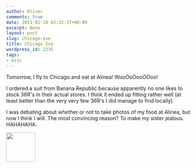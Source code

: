 ```yaml
---
author: Oliver
comments: true
date: 2011-02-10 02:32:37+00:00
excerpt: None
layout: post
slug: chicago-eve
title: Chicago Eve
wordpress_id: 2235
tags:
- misc
---
```


Tomorrow, I fly to Chicago and eat at Alinea!  WooOoOooOOoo!

I ordered a suit from Banana Republic because apparently no one likes to stock 36R's in their actual stores.  I think it ended up fitting rather well (at least better than the very very few 36R's I did manage to find locally).

I was debating about whether or not to take photos of my food at Alinea, but now I think I will.  The most convincing reason?  To make my sister jealous. HAHAHAHA.

<a href="http://www.owiber.com/wp-content/uploads/2011/02/Photo-on-2011-02-09-at-20.30.jpg"><img src="http://www.owiber.com/wp-content/uploads/2011/02/Photo-on-2011-02-09-at-20.30-80x80.jpg" alt="" title="Photo on 2011-02-09 at 20.30" width="80" height="80" class="alignleft size-thumbnail wp-image-2236" /></a>